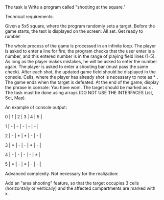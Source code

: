 The task is
Write a program called "shooting at the square."

Technical requirements:

Given a 5x5 square, where the program randomly sets a target.
Before the game starts, the text is displayed on the screen: All set. Get ready to rumble!

The whole process of the game is processed in an infinite loop.
The player is asked to enter a line for fire; the program checks that the  user enter is a number, and this entered number is in the range of playing field lines (1-5). As long as the player makes mistakes, he will be asked to enter the number again.
The player is asked to enter a shooting bar (must pass the same check).
After each shot, the updated game field should be displayed in the console. Cells, where the player has already shot is necessary to note as * .
The game ends when the target is defeated. At the end of the game, display the phrase in console: You have won!. The target should be marked as x .
The task must be done using arrays (DO NOT USE THE INTERFACES List, Set, Map).

An example of console output:

 0 | 1 | 2 | 3 | 4 | 5 |

 1 | - | - | - | - | - |
 
 2 | - | * | * | - | - |
 
 3 | * | - | - | * | - | 
 
 4 | - | - | - | - | * |
 
 5 | * | - | * | - | - |

Advanced complexity. Not necessary for the realization:

Add an "area shooting" feature, so that the target occupies 3 cells (horizontally or vertically) and the affected compartments are marked with x.
